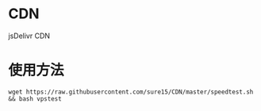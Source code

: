 # CDN
jsDelivr CDN

# 使用方法
```wget https://raw.githubusercontent.com/sure15/CDN/master/speedtest.sh && bash vpstest```
